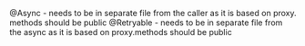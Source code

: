 @Async - needs to be in separate file from the caller as it is based on proxy. methods should be public
@Retryable - needs to be in separate file from the async as it is based on proxy.methods should be public
